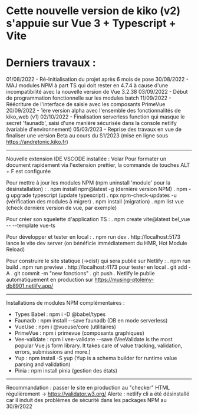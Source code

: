 # Cette nouvelle version de kiko (v2) s'appuie sur Vue 3 + Typescript + Vite

# Derniers travaux :

01/08/2022 - Ré-Initialisation du projet après 6 mois de pose
30/08/2022 - MAJ modules NPM à part TS qui doit rester en 4.7.4 à cause d'une incompatibilité avec la nouvelle version de Vue 3.2.38
03/09/2022 - Début de programmation fonctionnelle sur les modules batch
11/09/2022 - Réécriture de l'interface de saisie avec les composants PrimeVue
20/09/2022 - 1ère version alpha avec l'ensemble des fonctionnalités de kiko_web (v1)
02/10/2022 - Finalisation serverless function qui masque le secret 'faunadb', saisi d'une manière sécurisée dans la console netlify (variable d'environnement)
05/03/2023 - Reprise des travaux en vue de finaliser une version Beta au cours du S1/2023 (mise en ligne sous https://andretonic.kiko.fr)

---

Nouvelle extension IDE VSCODE installée : Volar
Pour formater un document rapidement via l'extension prettier, la commande de touches ALT + F est configurée

Pour mettre à jour les modules NPM (npm uninstall 'module' pour la désinstallation) :
. npm install npm@latest -g (dernière version NPM)
. npm -g upgrade typescript (update typescript)
. npx npm-check-updates -u (vérification des modules à migrer)
. npm install (migration)
. npm list vue (check dernière version de vue, par exemple)

Pour créer son squelette d'application TS :
. npm create vite@latest bel_vue -- --template vue-ts

Pour développer et tester en local :
. npm run dev
. http://localhost:5173 lance le vite dev server (on bénéficie immédiatement du HMR, Hot Module Reload)

Pour construire le site statique (->dist) qui sera publié sur Netlify :
. npm run build
. npm run preview
. http://localhost:4173 pour tester en local
. git add -A
. git commit -m "new fonctions"
. git push
. Netlify le publie automatiquement en production sur https://musing-ptolemy-db8901.netlify.app/

---

Installations de modules NPM complémentaires :

- Types Babel : npm i -D @babel/types
- Faunadb : npm install --save faunadb (DB en mode serverless)
- VueUse : npm i @vueuse/core (utilitaires)
- PrimeVue : npm i primevue (composants graphiques)
- Vee-validate : npm i vee-validate --save (VeeValidate is the most popular Vue.js form library. It takes care of value tracking, validation, errors, submissions and more.)
- Yup : npm install -S yup (Yup is a schema builder for runtime value parsing and validation)
- Pinia : npm install pinia (gestion des états)

---

Recommandation : passer le site en production au "checker" HTML régulièrement -> https://validator.w3.org/
Alerte : netlify cli a été désinstallé car il induit des problèmes de sécurité dans les packages NPM au 30/9/2022
